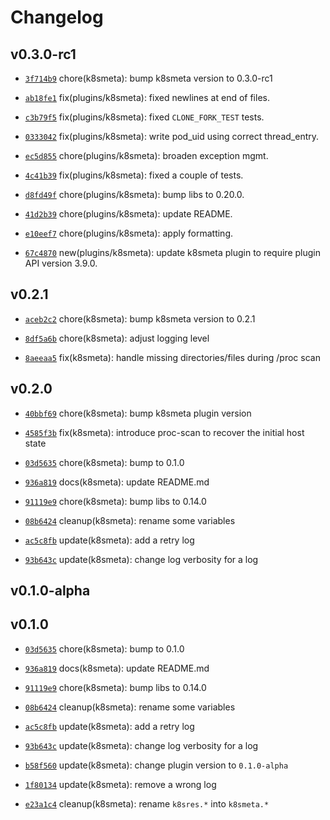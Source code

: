 # Changelog

## v0.3.0-rc1

* [`3f714b9`](https://github.com/falcosecurity/plugins/commit/3f714b93) chore(k8smeta): bump k8smeta version to 0.3.0-rc1

* [`ab18fe1`](https://github.com/falcosecurity/plugins/commit/ab18fe15) fix(plugins/k8smeta): fixed newlines at end of files.

* [`c3b79f5`](https://github.com/falcosecurity/plugins/commit/c3b79f55) fix(plugins/k8smeta): fixed `CLONE_FORK_TEST` tests.

* [`0333042`](https://github.com/falcosecurity/plugins/commit/03330429) fix(plugins/k8smeta): write pod_uid using correct thread_entry.

* [`ec5d855`](https://github.com/falcosecurity/plugins/commit/ec5d8553) chore(plugins/k8smeta): broaden exception mgmt.

* [`4c41b39`](https://github.com/falcosecurity/plugins/commit/4c41b391) fix(plugins/k8smeta): fixed a couple of tests.

* [`d8fd49f`](https://github.com/falcosecurity/plugins/commit/d8fd49fe) chore(plugins/k8smeta): bump libs to 0.20.0.

* [`41d2b39`](https://github.com/falcosecurity/plugins/commit/41d2b399) chore(plugins/k8smeta): update README.

* [`e10eef7`](https://github.com/falcosecurity/plugins/commit/e10eef70) chore(plugins/k8smeta): apply formatting.

* [`67c4870`](https://github.com/falcosecurity/plugins/commit/67c48705) new(plugins/k8smeta): update k8smeta plugin to require plugin API version 3.9.0.


## v0.2.1

* [`aceb2c2`](https://github.com/falcosecurity/plugins/commit/aceb2c2f) chore(k8smeta): bump k8smeta version to 0.2.1

* [`8df5a6b`](https://github.com/falcosecurity/plugins/commit/8df5a6b2) chore(k8smeta): adjust logging level

* [`8aeeaa5`](https://github.com/falcosecurity/plugins/commit/8aeeaa53) fix(k8smeta): handle missing directories/files during /proc scan


## v0.2.0

* [`40bbf69`](https://github.com/falcosecurity/plugins/commit/40bbf69c) chore(k8smeta): bump k8smeta plugin version

* [`4585f3b`](https://github.com/falcosecurity/plugins/commit/4585f3ba) fix(k8smeta): introduce proc-scan to recover the initial host state

* [`03d5635`](https://github.com/falcosecurity/plugins/commit/03d56355) chore(k8smeta): bump to 0.1.0

* [`936a819`](https://github.com/falcosecurity/plugins/commit/936a8190) docs(k8smeta): update README.md

* [`91119e9`](https://github.com/falcosecurity/plugins/commit/91119e92) chore(k8smeta): bump libs to 0.14.0

* [`08b6424`](https://github.com/falcosecurity/plugins/commit/08b6424c) cleanup(k8smeta): rename some variables

* [`ac5c8fb`](https://github.com/falcosecurity/plugins/commit/ac5c8fbf) update(k8smeta): add a retry log

* [`93b643c`](https://github.com/falcosecurity/plugins/commit/93b643c5) update(k8smeta): change log verbosity for a log


## v0.1.0-alpha


## v0.1.0

* [`03d5635`](https://github.com/falcosecurity/plugins/commit/03d56355) chore(k8smeta): bump to 0.1.0

* [`936a819`](https://github.com/falcosecurity/plugins/commit/936a8190) docs(k8smeta): update README.md

* [`91119e9`](https://github.com/falcosecurity/plugins/commit/91119e92) chore(k8smeta): bump libs to 0.14.0

* [`08b6424`](https://github.com/falcosecurity/plugins/commit/08b6424c) cleanup(k8smeta): rename some variables

* [`ac5c8fb`](https://github.com/falcosecurity/plugins/commit/ac5c8fbf) update(k8smeta): add a retry log

* [`93b643c`](https://github.com/falcosecurity/plugins/commit/93b643c5) update(k8smeta): change log verbosity for a log

* [`b58f560`](https://github.com/falcosecurity/plugins/commit/b58f5609) update(k8smeta): change plugin version to `0.1.0-alpha`

* [`1f80134`](https://github.com/falcosecurity/plugins/commit/1f80134e) update(k8smeta): remove a wrong log

* [`e23a1c4`](https://github.com/falcosecurity/plugins/commit/e23a1c44) cleanup(k8smeta): rename `k8sres.*` into `k8smeta.*`


